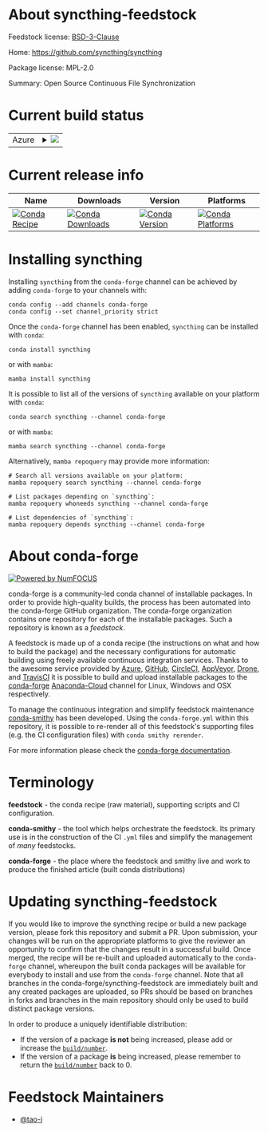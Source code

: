 About syncthing-feedstock
=========================

Feedstock license: [BSD-3-Clause](https://github.com/conda-forge/syncthing-feedstock/blob/main/LICENSE.txt)

Home: https://github.com/syncthing/syncthing

Package license: MPL-2.0

Summary: Open Source Continuous File Synchronization

Current build status
====================


<table>
    
  <tr>
    <td>Azure</td>
    <td>
      <details>
        <summary>
          <a href="https://dev.azure.com/conda-forge/feedstock-builds/_build/latest?definitionId=13057&branchName=main">
            <img src="https://dev.azure.com/conda-forge/feedstock-builds/_apis/build/status/syncthing-feedstock?branchName=main">
          </a>
        </summary>
        <table>
          <thead><tr><th>Variant</th><th>Status</th></tr></thead>
          <tbody><tr>
              <td>linux_64</td>
              <td>
                <a href="https://dev.azure.com/conda-forge/feedstock-builds/_build/latest?definitionId=13057&branchName=main">
                  <img src="https://dev.azure.com/conda-forge/feedstock-builds/_apis/build/status/syncthing-feedstock?branchName=main&jobName=linux&configuration=linux%20linux_64_" alt="variant">
                </a>
              </td>
            </tr><tr>
              <td>osx_64</td>
              <td>
                <a href="https://dev.azure.com/conda-forge/feedstock-builds/_build/latest?definitionId=13057&branchName=main">
                  <img src="https://dev.azure.com/conda-forge/feedstock-builds/_apis/build/status/syncthing-feedstock?branchName=main&jobName=osx&configuration=osx%20osx_64_" alt="variant">
                </a>
              </td>
            </tr><tr>
              <td>win_64</td>
              <td>
                <a href="https://dev.azure.com/conda-forge/feedstock-builds/_build/latest?definitionId=13057&branchName=main">
                  <img src="https://dev.azure.com/conda-forge/feedstock-builds/_apis/build/status/syncthing-feedstock?branchName=main&jobName=win&configuration=win%20win_64_" alt="variant">
                </a>
              </td>
            </tr>
          </tbody>
        </table>
      </details>
    </td>
  </tr>
</table>

Current release info
====================

| Name | Downloads | Version | Platforms |
| --- | --- | --- | --- |
| [![Conda Recipe](https://img.shields.io/badge/recipe-syncthing-green.svg)](https://anaconda.org/conda-forge/syncthing) | [![Conda Downloads](https://img.shields.io/conda/dn/conda-forge/syncthing.svg)](https://anaconda.org/conda-forge/syncthing) | [![Conda Version](https://img.shields.io/conda/vn/conda-forge/syncthing.svg)](https://anaconda.org/conda-forge/syncthing) | [![Conda Platforms](https://img.shields.io/conda/pn/conda-forge/syncthing.svg)](https://anaconda.org/conda-forge/syncthing) |

Installing syncthing
====================

Installing `syncthing` from the `conda-forge` channel can be achieved by adding `conda-forge` to your channels with:

```
conda config --add channels conda-forge
conda config --set channel_priority strict
```

Once the `conda-forge` channel has been enabled, `syncthing` can be installed with `conda`:

```
conda install syncthing
```

or with `mamba`:

```
mamba install syncthing
```

It is possible to list all of the versions of `syncthing` available on your platform with `conda`:

```
conda search syncthing --channel conda-forge
```

or with `mamba`:

```
mamba search syncthing --channel conda-forge
```

Alternatively, `mamba repoquery` may provide more information:

```
# Search all versions available on your platform:
mamba repoquery search syncthing --channel conda-forge

# List packages depending on `syncthing`:
mamba repoquery whoneeds syncthing --channel conda-forge

# List dependencies of `syncthing`:
mamba repoquery depends syncthing --channel conda-forge
```


About conda-forge
=================

[![Powered by
NumFOCUS](https://img.shields.io/badge/powered%20by-NumFOCUS-orange.svg?style=flat&colorA=E1523D&colorB=007D8A)](https://numfocus.org)

conda-forge is a community-led conda channel of installable packages.
In order to provide high-quality builds, the process has been automated into the
conda-forge GitHub organization. The conda-forge organization contains one repository
for each of the installable packages. Such a repository is known as a *feedstock*.

A feedstock is made up of a conda recipe (the instructions on what and how to build
the package) and the necessary configurations for automatic building using freely
available continuous integration services. Thanks to the awesome service provided by
[Azure](https://azure.microsoft.com/en-us/services/devops/), [GitHub](https://github.com/),
[CircleCI](https://circleci.com/), [AppVeyor](https://www.appveyor.com/),
[Drone](https://cloud.drone.io/welcome), and [TravisCI](https://travis-ci.com/)
it is possible to build and upload installable packages to the
[conda-forge](https://anaconda.org/conda-forge) [Anaconda-Cloud](https://anaconda.org/)
channel for Linux, Windows and OSX respectively.

To manage the continuous integration and simplify feedstock maintenance
[conda-smithy](https://github.com/conda-forge/conda-smithy) has been developed.
Using the ``conda-forge.yml`` within this repository, it is possible to re-render all of
this feedstock's supporting files (e.g. the CI configuration files) with ``conda smithy rerender``.

For more information please check the [conda-forge documentation](https://conda-forge.org/docs/).

Terminology
===========

**feedstock** - the conda recipe (raw material), supporting scripts and CI configuration.

**conda-smithy** - the tool which helps orchestrate the feedstock.
                   Its primary use is in the construction of the CI ``.yml`` files
                   and simplify the management of *many* feedstocks.

**conda-forge** - the place where the feedstock and smithy live and work to
                  produce the finished article (built conda distributions)


Updating syncthing-feedstock
============================

If you would like to improve the syncthing recipe or build a new
package version, please fork this repository and submit a PR. Upon submission,
your changes will be run on the appropriate platforms to give the reviewer an
opportunity to confirm that the changes result in a successful build. Once
merged, the recipe will be re-built and uploaded automatically to the
`conda-forge` channel, whereupon the built conda packages will be available for
everybody to install and use from the `conda-forge` channel.
Note that all branches in the conda-forge/syncthing-feedstock are
immediately built and any created packages are uploaded, so PRs should be based
on branches in forks and branches in the main repository should only be used to
build distinct package versions.

In order to produce a uniquely identifiable distribution:
 * If the version of a package **is not** being increased, please add or increase
   the [``build/number``](https://docs.conda.io/projects/conda-build/en/latest/resources/define-metadata.html#build-number-and-string).
 * If the version of a package **is** being increased, please remember to return
   the [``build/number``](https://docs.conda.io/projects/conda-build/en/latest/resources/define-metadata.html#build-number-and-string)
   back to 0.

Feedstock Maintainers
=====================

* [@tao-j](https://github.com/tao-j/)

